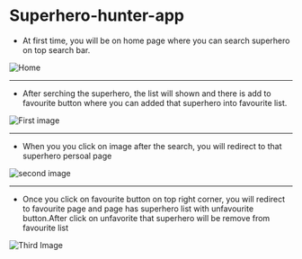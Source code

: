 # Superhero-hunter-app
* At first time, you will be on home page where you can search superhero on top search bar.

![Home](https://user-images.githubusercontent.com/119880818/227707994-2c830cd6-f2e1-4f6f-aa50-0f1787bd489a.PNG)

--------------------------------------------------------------------------------------------------------------------------------------------------------------------
* After serching the superhero, the list will shown and there is add to favourite button where you can added that superhero into favourite list.

![First image](https://user-images.githubusercontent.com/119880818/227708066-defef462-3bd9-4cb4-a2f5-f1dd44ef9fc4.PNG)


---------------------------------------------------------------------------------------------------------------------------------------------------------------------


* When you you click on image after the search, you will redirect to that superhero persoal page

![second image](https://user-images.githubusercontent.com/119880818/227708135-2881c7f1-68b3-4d55-8e36-69c8c36a2d0f.PNG)


-------------------------------------------------------------------------------------------------------------------------------------------------------------------------

* Once you click on favourite button on top right corner, you will redirect to favourite page and page has superhero list with unfavourite button.After click on unfavorite 
that superhero will be remove from favourite list

![Third Image](https://user-images.githubusercontent.com/119880818/227708232-2f66753d-e6c4-4ae0-b496-9f902abde2ea.PNG)


